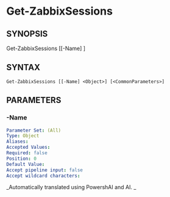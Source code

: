 ﻿---
external help file: PowerZabbix-help.xml
schema: 2.0.0
---

# Get-ZabbixSessions

## SYNOPSIS <!--!= @#Synop !-->

Get-ZabbixSessions [[-Name] <Object>]


## SYNTAX <!--!= @#Syntax !-->

```
Get-ZabbixSessions [[-Name] <Object>] [<CommonParameters>]
```

## PARAMETERS <!--!= @#Params !-->

### -Name

```yml
Parameter Set: (All)
Type: Object
Aliases: 
Accepted Values: 
Required: false
Position: 0
Default Value: 
Accept pipeline input: false
Accept wildcard characters: 
```


<!--**AiDocBlockStart**-->
_Automatically translated using PowershAI and AI. 
_
<!--**AiDocBlockEnd**-->
